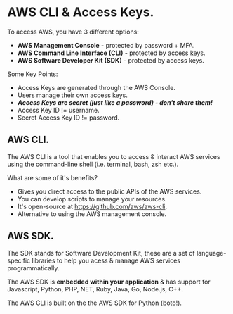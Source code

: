 # **AWS CLI & Access Keys.**

To access AWS, you have 3 different options:

* **AWS Management Console** - protected by password + MFA.
* **AWS Command Line Interface (CLI)** - protected by access keys.
* **AWS Software Developer Kit (SDK)** - protected by access keys.

Some Key Points:

* Access Keys are generated through the AWS Console.
* Users manage their own access keys.
* ***Access Keys are secret (just like a password) - don't share them!***
* Access Key ID != username.
* Secret Access Key ID != password.

## **AWS CLI.**

The AWS CLI is a tool that enables you to access & interact AWS services using the command-line shell (i.e. terminal, bash, zsh etc.).

What are some of it's benefits?

* Gives you direct access to the public APIs of the AWS services.
* You can develop scripts to manage your resources.
* It's open-source at https://github.com/aws/aws-cli.
* Alternative to using the AWS management console.

## **AWS SDK.**

The SDK stands for Software Development Kit, these are a set of language-specific libraries to help you acess & manage AWS services programmatically.

The AWS SDK is **embedded within your application** & has support for Javascript, Python, PHP, NET, Ruby, Java, Go, Node.js, C++.

The AWS CLI is built on the the AWS SDK for Python (boto!).